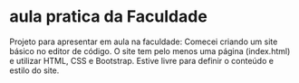 # aula pratica da Faculdade

Projeto para apresentar em aula na faculdade:
Comecei criando um site básico no editor de código. O site tem pelo menos uma página (index.html) e utilizar HTML, CSS e Bootstrap. Estive livre para definir o conteúdo e estilo do site.
